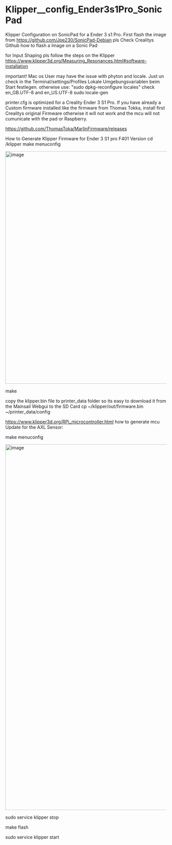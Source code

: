 # Klipper__config_Ender3s1Pro_SonicPad
Klipper Configuration on SonicPad for a Ender 3 s1 Pro. First flash the image from https://github.com/Jpe230/SonicPad-Debian
pls Check Crealitys Github how to flash a Image on a Sonic Pad

for Input Shaping pls follow the steps on the Klipper https://www.klipper3d.org/Measuring_Resonances.html#software-installation

important! Mac os User may have the issue with phyton and locale. Just un check in the Terminal/settings/Profiles Lokale Umgebungsvariablen beim Start festlegen.
otherwise use:
"sudo dpkg-reconfigure locales" check en_GB.UTF-8 and en_US.UTF-8
sudo locale-gen

printer.cfg is optimized for a Creality Ender 3 S1 Pro. If you have already a Custom firmware installed like the firmware from Thomas Tokka, install first Crealitys original Firmware otherwise it will not work
and the mcu will not cumunicate with the pad or Raspberry.

https://github.com/ThomasToka/MarlinFirmware/releases


How to Generate Klipper Firmware for Ender 3 S1 pro F401 Version
cd /klipper
make menuconfig


<img width="726" alt="image" src="https://github.com/beroliv/Klipper__config_Ender3s1Pro_SonicPad/assets/52623716/f4052d69-9621-4899-a1a4-7e2cd7e488e2">


make


copy the klipper.bin file to printer_data folder so its easy to download it from the Mainsail Webgui to the SD Card
cp ~/klipper/out/firmware.bin ~/printer_data/config

https://www.klipper3d.org/RPi_microcontroller.html
how to generate mcu Update for the AXL Sensor:

make menuconfig

<img width="1142" alt="image" src="https://github.com/beroliv/Klipper__config_Ender3s1Pro_SonicPad/assets/52623716/41969c9b-7e91-44c0-a26b-1d8902814e57">

sudo service klipper stop

make flash

sudo service klipper start







